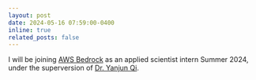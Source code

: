 ```yaml
---
layout: post
date: 2024-05-16 07:59:00-0400
inline: true
related_posts: false
---
```


I will be joining [AWS Bedrock](https://aws.amazon.com/bedrock/?gclid=CjwKCAjwrvyxBhAbEiwAEg_KgnemIrYP9xM2GVS-qe2RKtioEGii4fZAqoVfVNXrHXW7XHyQdcXoxhoCjH0QAvD_BwE&trk=36201f68-a9b0-45cc-849b-8ab260660e1c&sc_channel=ps&ef_id=CjwKCAjwrvyxBhAbEiwAEg_KgnemIrYP9xM2GVS-qe2RKtioEGii4fZAqoVfVNXrHXW7XHyQdcXoxhoCjH0QAvD_BwE:G:s&s_kwcid=AL!4422!3!692006004850!e!!g!!aws%20bedrock!21048268689!159639953975) as an applied scientist intern Summer 2024, under the superversion of [Dr. Yanjun Qi](https://scholar.google.com/citations?user=eXKdSu0AAAAJ&hl=en).
